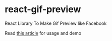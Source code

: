 # react-gif-preview
React Library To Make Gif Preview like Facebook

Read [this article](http://blog.ftmocks.com/2016/12/react-gif-preview-react-library-to-make.html) for usage and demo
